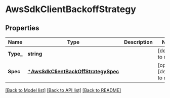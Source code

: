 # AwsSdkClientBackoffStrategy

## Properties
Name | Type | Description | Notes
------------ | ------------- | ------------- | -------------
**Type_** | **string** |  | [default to null]
**Spec** | [***AwsSdkClientBackOffStrategySpec**](AwsSdkClientBackOffStrategySpec.md) |  | [optional] [default to null]

[[Back to Model list]](../README.md#documentation-for-models) [[Back to API list]](../README.md#documentation-for-api-endpoints) [[Back to README]](../README.md)

